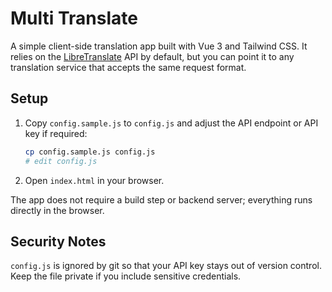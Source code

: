 # Multi Translate

A simple client-side translation app built with Vue 3 and Tailwind CSS. It relies on the [LibreTranslate](https://libretranslate.com) API by default, but you can point it to any translation service that accepts the same request format.

## Setup

1. Copy `config.sample.js` to `config.js` and adjust the API endpoint or API key if required:
   ```bash
   cp config.sample.js config.js
   # edit config.js
   ```
2. Open `index.html` in your browser.

The app does not require a build step or backend server; everything runs directly in the browser.

## Security Notes

`config.js` is ignored by git so that your API key stays out of version control. Keep the file private if you include sensitive credentials.

